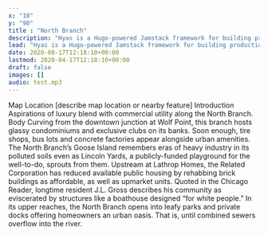 ```yaml
---
x: "18"
y: "90"
title : "North Branch"
description: "Hyas is a Hugo-powered Jamstack framework for building production-ready websites faster."
lead: "Hyas is a Hugo-powered Jamstack framework for building production-ready websites faster."
date: 2020-08-17T12:18:10+00:00
lastmod: 2020-04-17T12:18:10+00:00
draft: false
images: []
audio: test.mp3
---
```

Map Location 
[describe map location or nearby feature]
Introduction
Aspirations of luxury blend with commercial utility along the North Branch. 
Body
Curving from the downtown junction at Wolf Point, this branch hosts glassy condominiums and exclusive clubs on its banks.  Soon enough, tire shops, bus lots and concrete factories appear alongside urban amenities. The North Branch’s Goose Island remembers eras of heavy industry in its polluted soils even as Lincoln Yards,  a publicly-funded playground for the well-to-do, sprouts from them. Upstream at Lathrop Homes, the Related Corporation has reduced available public housing by rehabbing brick buildings as affordable, as well as upmarket units. Quoted in the Chicago Reader, longtime resident J.L. Gross describes his community as eviscerated by structures like a boathouse designed “for white people.” In its upper reaches, the North Branch opens into leafy parks and private docks offering homeowners an urban oasis. That is, until combined sewers overflow into the river.
